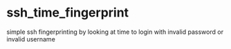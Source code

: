 # ssh_time_fingerprint
simple ssh fingerprinting by looking at time to login with invalid password or invalid username
